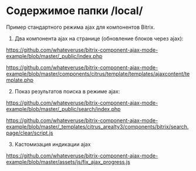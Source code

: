 
# Содержимое папки /local/

Пример стандартного режима ajax для компонентов Bitrix.

1) Два компонента ajax на странице (обновление блоков через ajax):

https://github.com/whateveruse/bitrix-component-ajax-mode-example/blob/master/_public/index.php

https://github.com/whateveruse/bitrix-component-ajax-mode-example/blob/master/components/citrus/template/templates/ajaxcontent/template.php

2) Показ результатов поиска в режиме ajax:

https://github.com/whateveruse/bitrix-component-ajax-mode-example/blob/master/_public/search/index.php

https://github.com/whateveruse/bitrix-component-ajax-mode-example/blob/master/_templates/citrus_arealty3/components/bitrix/search.page/clear/script.js

3) Кастомизация индикации ajax

https://github.com/whateveruse/bitrix-component-ajax-mode-example/blob/master/assets/js/fix_ajax_progress.js
